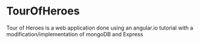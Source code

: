 # TourOfHeroes
Tour of Heroes is a web application done using an angular.io tutorial with a modification/implementation of mongoDB and Express

